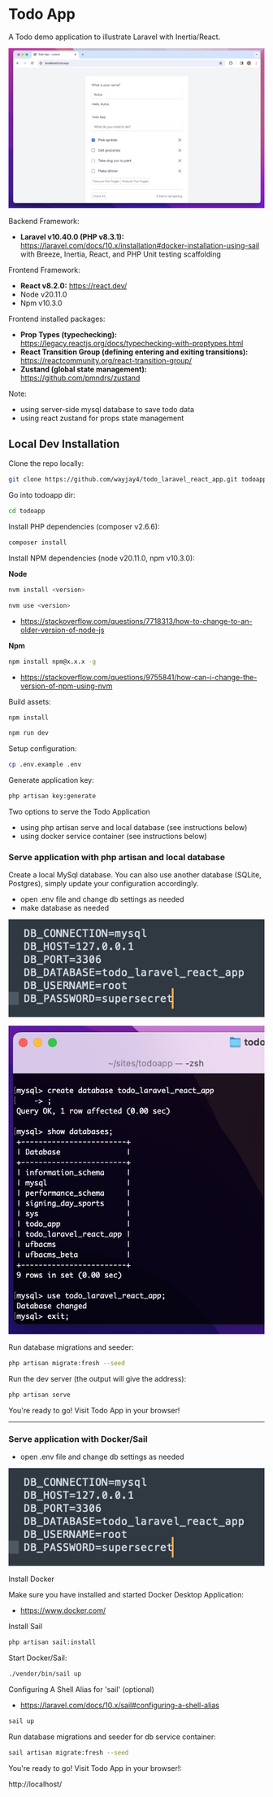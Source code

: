 # Todo App

A Todo demo application to illustrate Laravel with Inertia/React.

![TodoApp_screenshot.png](public/images/TodoApp_screenshot.png)

Backend Framework:
- **Laravel v10.40.0 (PHP v8.3.1):** https://laravel.com/docs/10.x/installation#docker-installation-using-sail
with Breeze, Inertia, React, and PHP Unit testing scaffolding

Frontend Framework:
- **React v8.2.0:** https://react.dev/
- Node v20.11.0
- Npm v10.3.0

Frontend installed packages:
- **Prop Types (typechecking):** https://legacy.reactjs.org/docs/typechecking-with-proptypes.html
- **React Transition Group (defining entering and exiting transitions):** https://reactcommunity.org/react-transition-group/
- **Zustand (global state management):** https://github.com/pmndrs/zustand

Note:
- using server-side mysql database to save todo data
- using react zustand for props state management

## Local Dev Installation

Clone the repo locally:

```sh
git clone https://github.com/wayjay4/todo_laravel_react_app.git todoapp
```

Go into todoapp dir:

```sh
cd todoapp
```

Install PHP dependencies (composer v2.6.6):

```sh
composer install
```

Install NPM dependencies (node v20.11.0, npm v10.3.0):

**Node**
```sh
nvm install <version>
```
```sh
nvm use <version>
```
- https://stackoverflow.com/questions/7718313/how-to-change-to-an-older-version-of-node-js

**Npm**
```sh
npm install npm@x.x.x -g
```
- https://stackoverflow.com/questions/9755841/how-can-i-change-the-version-of-npm-using-nvm

Build assets:

```sh
npm install
```

```sh
npm run dev
```


Setup configuration:

```sh
cp .env.example .env
```

Generate application key:

```sh
php artisan key:generate
```

Two options to serve the Todo Application
- using php artisan serve and local database (see instructions below)
- using docker service container (see instructions below)

### Serve application with php artisan and local database

Create a local MySql database. You can also use another database (SQLite, Postgres), simply update your configuration accordingly.

- open .env file and change db settings as needed
- make database as needed

![env_conf_mysql_setting_screenshot.png](public/images/env_conf_mysql_setting_screenshot.png)

![mysql_make_database_screenshot.png](public%2Fimages%2Fmysql_make_database_screenshot.png)

Run database migrations and seeder:

```sh
php artisan migrate:fresh --seed
```

Run the dev server (the output will give the address):

```sh
php artisan serve
```

You're ready to go! Visit Todo App in your browser!

---

### Serve application with Docker/Sail

- open .env file and change db settings as needed

![env_conf_mysql_setting_screenshot.png](public/images/env_conf_mysql_setting_screenshot.png)

Install Docker

Make sure you have installed and started Docker Desktop Application:
- https://www.docker.com/

Install Sail

```sh
php artisan sail:install
```

Start Docker/Sail:

```sh
./vendor/bin/sail up
```
Configuring A Shell Alias for 'sail' (optional)

- https://laravel.com/docs/10.x/sail#configuring-a-shell-alias


```sh
sail up
```

Run database migrations and seeder for db service container:

```sh
sail artisan migrate:fresh --seed
```

You're ready to go! Visit Todo App in your browser!:

http://localhost/
